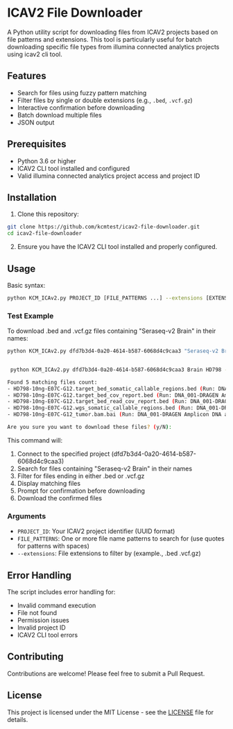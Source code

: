 # ICAV2 File Downloader

A Python utility script for downloading files from ICAV2 projects based on file patterns and extensions. This tool is particularly useful for batch downloading specific file types from  illumina connected analytics projects using icav2 cli tool.

## Features

- Search for files using fuzzy pattern matching
- Filter files by single or double extensions (e.g., `.bed`, `.vcf.gz`)
- Interactive confirmation before downloading
- Batch download multiple files
- JSON output 

## Prerequisites

- Python 3.6 or higher
- ICAV2 CLI tool installed and configured
- Valid illumina connected analytics project access and project ID

## Installation

1. Clone this repository:
```bash
git clone https://github.com/kcmtest/icav2-file-downloader.git
cd icav2-file-downloader
```

2. Ensure you have the ICAV2 CLI tool installed and properly configured.

## Usage

Basic syntax:
```bash
python KCM_ICAv2.py PROJECT_ID [FILE_PATTERNS ...] --extensions [EXTENSIONS ...]
```

### Test Example

To download .bed and .vcf.gz files containing "Seraseq-v2 Brain" in their names:
```bash
python KCM_ICAv2.py dfd7b3d4-0a20-4614-b587-6068d4c9caa3 "Seraseq-v2 Brain" --extensions .bed .vcf.gz


 python KCM_ICAv2.py dfd7b3d4-0a20-4614-b587-6068d4c9caa3 Brain HD798 --extensions .bed .bai --runs DNA_001

Found 5 matching files count:
- HD798-10ng-E07C-G12.target_bed_somatic_callable_regions.bed (Run: DNA_001-DRAGEN Amplicon DNA and RNA 4-2-4-v2-7ee7141b-bab3-4a35-b782-ede5fdf5750a)
- HD798-10ng-E07C-G12.target_bed_cov_report.bed (Run: DNA_001-DRAGEN Amplicon DNA and RNA 4-2-4-v2-7ee7141b-bab3-4a35-b782-ede5fdf5750a)
- HD798-10ng-E07C-G12.target_bed_read_cov_report.bed (Run: DNA_001-DRAGEN Amplicon DNA and RNA 4-2-4-v2-7ee7141b-bab3-4a35-b782-ede5fdf5750a)
- HD798-10ng-E07C-G12.wgs_somatic_callable_regions.bed (Run: DNA_001-DRAGEN Amplicon DNA and RNA 4-2-4-v2-7ee7141b-bab3-4a35-b782-ede5fdf5750a)
- HD798-10ng-E07C-G12_tumor.bam.bai (Run: DNA_001-DRAGEN Amplicon DNA and RNA 4-2-4-v2-7ee7141b-bab3-4a35-b782-ede5fdf5750a)

Are you sure you want to download these files? (y/N):
```

This command will:
1. Connect to the specified project (dfd7b3d4-0a20-4614-b587-6068d4c9caa3)
2. Search for files containing "Seraseq-v2 Brain" in their names
3. Filter for files ending in either .bed or .vcf.gz
4. Display matching files
5. Prompt for confirmation before downloading
6. Download the confirmed files

### Arguments

- `PROJECT_ID`: Your ICAV2 project identifier (UUID format)
- `FILE_PATTERNS`: One or more file name patterns to search for (use quotes for patterns with spaces)
- `--extensions`: File extensions to filter by (example., .bed .vcf.gz)

## Error Handling

The script includes error handling for:
- Invalid command execution
- File not found
- Permission issues
- Invalid project ID
- ICAV2 CLI tool errors

## Contributing

Contributions are welcome! Please feel free to submit a Pull Request.

## License

This project is licensed under the MIT License - see the [LICENSE](LICENSE) file for details.